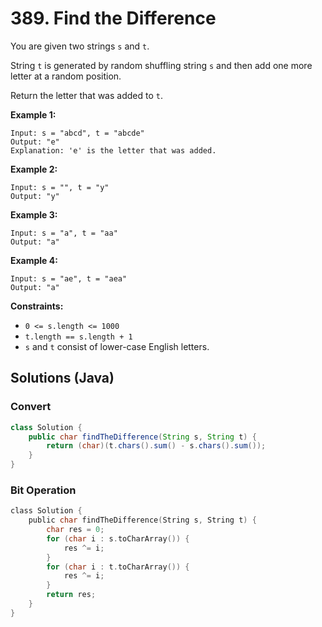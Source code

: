 # 389. Find the Difference

You are given two strings `s` and `t`.

String `t` is generated by random shuffling string `s` and then add one more letter at a random position.

Return the letter that was added to `t`.

**Example 1:**

```
Input: s = "abcd", t = "abcde"
Output: "e"
Explanation: 'e' is the letter that was added.
```

**Example 2:**

```
Input: s = "", t = "y"
Output: "y"
```

**Example 3:**

```
Input: s = "a", t = "aa"
Output: "a"
```

**Example 4:**

```
Input: s = "ae", t = "aea"
Output: "a"
```

**Constraints:**

- `0 <= s.length <= 1000`
- `t.length == s.length + 1`
- `s` and `t` consist of lower-case English letters.



## Solutions (Java)

### Convert

```java
class Solution {
    public char findTheDifference(String s, String t) {
        return (char)(t.chars().sum() - s.chars().sum());
    }
}
```

### Bit Operation

```c
class Solution {
    public char findTheDifference(String s, String t) {
        char res = 0;
        for (char i : s.toCharArray()) {
            res ^= i;
        }
        for (char i : t.toCharArray()) {
            res ^= i;
        }
        return res;
    }
}
```

